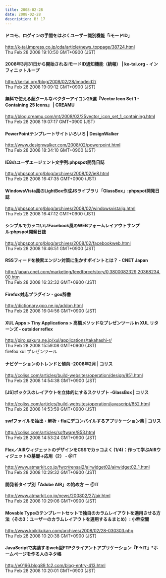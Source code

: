 ```yaml
---
title: 2008-02-28
date: 2008-02-28
description: B! 17
---
```


#### ドコモ、ログインの手間をはぶくユーザー識別機能「iモードID」
http://k-tai.impress.co.jp/cda/article/news_toppage/38724.html<br>
Thu Feb 28 2008 19:10:50 GMT+0900 (JST)<br>


#### 2008年3月31日から開始されるiモードID通知機能（続報） | ke-tai.org - インフィニットループ
http://ke-tai.org/blog/2008/02/28/imodeid2/<br>
Thu Feb 28 2008 19:09:12 GMT+0900 (JST)<br>


#### 無料で使える超クールなベクターアイコン25選『Vector Icon Set 1 - Containing 25 Icons』 | CREAMU
http://blog.creamu.com/mt/2008/02/25vector_icon_set_1_containing.html<br>
Thu Feb 28 2008 19:07:17 GMT+0900 (JST)<br>


#### PowerPointテンプレートサイトいろいろ | DesignWalker
http://www.designwalker.com/2008/02/powerpoint.html<br>
Thu Feb 28 2008 18:34:10 GMT+0900 (JST)<br>


#### IE8のユーザエージェント文字列:phpspot開発日誌
http://phpspot.org/blog/archives/2008/02/ie8.html<br>
Thu Feb 28 2008 16:47:35 GMT+0900 (JST)<br>


#### WindowsVista風のLightBox作成JSライブラリ「GlassBox」:phpspot開発日誌
http://phpspot.org/blog/archives/2008/02/windowsvistalig.html<br>
Thu Feb 28 2008 16:47:12 GMT+0900 (JST)<br>


#### シンプルでカッコいいFacebook風のWEBフォームレイアウトサンプル:phpspot開発日誌
http://phpspot.org/blog/archives/2008/02/facebookweb.html<br>
Thu Feb 28 2008 16:46:51 GMT+0900 (JST)<br>


#### RSSフィードを検索エンジン対策に生かすポイントとは？ - CNET Japan
http://japan.cnet.com/marketing/feedforce/story/0,3800082329,20368234,00.htm<br>
Thu Feb 28 2008 16:32:32 GMT+0900 (JST)<br>


#### Firefox対応プラグイン - goo辞書
http://dictionary.goo.ne.jp/addon.html<br>
Thu Feb 28 2008 16:04:56 GMT+0900 (JST)<br>


#### XUL Apps > Tiny Applications > 高橋メソッドなプレゼンツール in XUL リターンズ  - outsider reflex
http://piro.sakura.ne.jp/xul/applications/takahashi-r/<br>
Thu Feb 28 2008 15:59:08 GMT+0900 (JST)<br>
firefox xul プレゼンツール


####   ナビゲーションのトレンドと傾向 -2008年2月 | コリス
http://coliss.com/articles/build-websites/operation/design/851.html<br>
Thu Feb 28 2008 14:54:38 GMT+0900 (JST)<br>


####   [JS]ボックスのレイアウトを立体的にするスクリプト -GlassBox | コリス
http://coliss.com/articles/build-websites/operation/javascript/852.html<br>
Thu Feb 28 2008 14:53:59 GMT+0900 (JST)<br>


####   swfファイルを抽出・解析・flaにデコンパイルするアプリケーション集 | コリス
http://coliss.com/articles/software/853.html<br>
Thu Feb 28 2008 14:53:24 GMT+0900 (JST)<br>


####  Flex／AIRウィジェットのデザインをCSSでカッコよく (1/4)：作って学ぶAIRウィジェットの基礎→応用（2） - ＠IT
http://www.atmarkit.co.jp/fwcr/rensai2/airwidget02/airwidget02_1.html<br>
Thu Feb 28 2008 10:29:32 GMT+0900 (JST)<br>


#### 開発者タイプ別「Adobe AIR」の始め方 － ＠IT
http://www.atmarkit.co.jp/news/200802/27/air.html<br>
Thu Feb 28 2008 10:29:06 GMT+0900 (JST)<br>


#### Movable Typeのテンプレートセットで独自のカラムレイアウトを適用させる方法（その3：ユーザーのカラムレイアウトを適用する＆まとめ）: 小粋空間
http://www.koikikukan.com/archives/2008/02/28-030303.php<br>
Thu Feb 28 2008 10:20:38 GMT+0900 (JST)<br>


####  JavaScriptで実装するweb型FTPクライアントアプリケーション『F->IT』*ホームページを作る人のネタ帳
http://e0166.blog89.fc2.com/blog-entry-413.html<br>
Thu Feb 28 2008 10:20:01 GMT+0900 (JST)<br>


